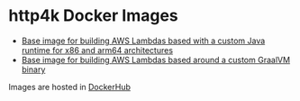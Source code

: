 # http4k Docker Images

- [Base image for building AWS Lambdas based with a custom Java runtime for x86 and arm64 architectures](./amazoncorretto-lambda-runtime)
- [Base image for building AWS Lambdas based around a custom GraalVM binary](./amazonlinux-java-graal-ce-lambda-runtime)

Images are hosted in [DockerHub](https://hub.docker.com/u/http4k)
